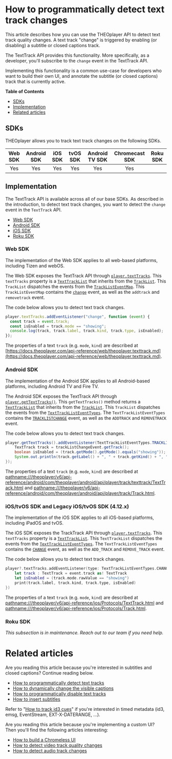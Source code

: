 # How to programmatically detect text track changes

This article describes how you can use the THEOplayer API to detect text track quality changes. A text track "change" is triggered by enabling (or disabling) a subtitle or closed captions track.

The TextTrack API provides this functionality.
More specifically, as a developer, you'll subscribe to the `change` event in the TextTrack API.

Implementing this functionality is a common use-case for developers who want to build their own UI, and annotate the subtitle (or closed captions) track that is currently active.

**Table of Contents**

- [SDKs](#sdks)
- [Implementation](#implementation)
- [Related articles](#related-articles)

## SDKs

THEOplayer allows you to track text track changes on the following SDKs.

| Web SDK | Android SDK | iOS SDK | tvOS SDK | Android TV SDK | Chromecast SDK | Roku SDK |
| :-----: | :---------: | :-----: | :------: | :------------: | :------------: | -------- |
|   Yes   |     Yes     |   Yes   |   Yes    |      Yes       |      Yes       |          |

## Implementation

The TextTrack API is available across all of our base SDKs. As described in the introduction, to detect text track changes, you want to detect the `change` event in the `TextTrack` API.

- [Web SDK](#web-sdk)
- [Android SDK](#android-sdk)
- [iOS SDK](#iostvos-sdk-and-legacy-iostvos-sdk--412x-)
- [Roku SDK](#roku-sdk)

### Web SDK

The implementation of the Web SDK applies to all web-based platforms, including Tizen and webOS.

The Web SDK exposes the TextTrack API through [`player.textTracks`](https://docs.theoplayer.com/api-reference/web/theoplayer.chromelessplayer.md#texttracks).
This `textTracks` property is a [`TextTrackList`](https://docs.theoplayer.com/api-reference/web/theoplayer.texttrackslist.md) that inherits from the [`TrackList`](https://docs.theoplayer.com/api-reference/web/theoplayer.tracklist.md).
This `TrackList` dispatches the events from the [`TrackListEventMap`](https://docs.theoplayer.com/api-reference/web/theoplayer.tracklisteventmap.md).
This `TrackListEventMap` contains the [`change`](https://docs.theoplayer.com/api-reference/web/theoplayer.tracklisteventmap.md#change) event, as well as the `addtrack` and `removetrack` event.

The code below allows you to detect text track changes.

```js
player.textTracks.addEventListener("change", function (event) {
  const track = event.track;
  const isEnabled = track.mode == "showing";
  console.log(track, track.label, track.kind, track.type, isEnabled);
});
```

The properties of a text `track` (e.g. `mode`, `kind`) are described at [https://docs.theoplayer.com/api-reference/web/theoplayer.texttrack.md](https://docs.theoplayer.com/api-reference/web/theoplayer.texttrack.md).

### Android SDK

The implementation of the Android SDK applies to all Android-based platforms, including Android TV and Fire TV.

The Android SDK exposes the TextTrack API through [`player.getTextTracks()`](pathname:///theoplayer/v6/api-reference/android/com/theoplayer/android/api/player/Player.html#getTextTracks).
This `getTextTracks()` method returns a [`TextTrackList`](pathname:///theoplayer/v6/api-reference/android/com/theoplayer/android/api/player/track/texttrack/TextTrackList.html) that inherits from the [`TrackList`](pathname:///theoplayer/v6/api-reference/android/com/theoplayer/android/api/player/track/TrackList.html).
This `TrackList` dispatches the events from the [`TextTrackListEventTypes`](pathname:///theoplayer/v6/api-reference/android/com/theoplayer/android/api/event/track/texttrack/list/TextTrackListEventTypes.html).
The `TextTrackListEventTypes` contains the [`TRACKLISTCHANGE`](pathname:///theoplayer/v6/api-reference/android/com/theoplayer/android/api/event/track/texttrack/list/TextTrackListEventTypes.html#TRACKLISTCHANGE) event, as well as the `ADDTRACK` and `REMOVETRACK` event.

The code below allows you to detect text track changes.

```java
player.getTextTracks().addEventListener(TextTrackListEventTypes.TRACKLISTCHANGE, trackListChangeEvent -> {
    TextTrack track = trackListChangeEvent.getTrack();
    boolean isEnabled = (track.getMode().getMode().equals("showing"));
    System.out.println(track.getLabel() + ", " + track.getKind() + ", " + track.getType().getType() + ", " + isEnabled);
});
```

The properties of a text `track` (e.g. `mode`, `kind`) are described at [pathname:///theoplayer/v6/api-reference/android/com/theoplayer/android/api/player/track/texttrack/TextTrack.html](pathname:///theoplayer/v6/api-reference/android/com/theoplayer/android/api/player/track/texttrack/TextTrack.html) and [pathname:///theoplayer/v6/api-reference/android/com/theoplayer/android/api/player/track/Track.html](pathname:///theoplayer/v6/api-reference/android/com/theoplayer/android/api/player/track/Track.html).

### iOS/tvOS SDK and Legacy iOS/tvOS SDK (4.12.x)

The implementation of the iOS SDK applies to all iOS-based platforms, including iPadOS and tvOS.

The iOS SDK exposes the TrackTrack API through [`player.textTracks`](pathname:///theoplayer/v6/api-reference/ios/Classes/THEOplayer.html#/s:13THEOplayerSDK0A0C10textTracksAA13TextTrackList_pvp).
This `textTracks` property is a [`TextTrackList`](pathname:///theoplayer/v6/api-reference/ios/Protocols/TextTrackList.html).
This `TextTrackList` dispatches the events from the [`TextTrackListEventTypes`](pathname:///theoplayer/v6/api-reference/ios/Structs/TextTrackListEventTypes.html).
The `TextTrackListEventTypes` contains the [`CHANGE`](pathname:///theoplayer/v6/api-reference/ios/Structs/TextTrackListEventTypes.html#/s:13THEOplayerSDK23TextTrackListEventTypesV6CHANGEAA0F4TypeCyAA0d6ChangeF0CGvpZ) event, as well as the `ADD_TRACK` and `REMOVE_TRACK` event.

The code below allows you to detect text track changes.

```swift
player?.textTracks.addEventListener(type: TextTrackListEventTypes.CHANGE, listener: { (event) in
    let track : TextTrack = event.track as! TextTrack
    let isEnabled = (track.mode.rawValue == "showing")
    print(track.label, track.kind, track.type, isEnabled)
})
```

The properties of a text `track` (e.g. `mode`, `kind`) are described at [pathname:///theoplayer/v6/api-reference/ios/Protocols/TextTrack.html](pathname:///theoplayer/v6/api-reference/ios/Protocols/TextTrack.html) and [pathname:///theoplayer/v6/api-reference/ios/Protocols/Track.html](pathname:///theoplayer/v6/api-reference/ios/Protocols/Track.html).

### Roku SDK

_This subsection is in maintenance. Reach out to our team if you need help._

# Related articles

Are you reading this article because you're interested in subtitles and closed captions? Continue reading below.

- [How to programmatically detect text tracks](02-how-to-programmatically-detect-text-tracks.md)
- [How to dynamically change the visible captions](01-how-to-dynamically-change-the-visible-captions.md)
- [How to programmatically disable text tracks](03-how-to-programmatically-disable-text-tracks.md)
- [How to insert subtitles](04-how-to-insert-subtitles.md)

Refer to "[How to track id3 cues](06-how-to-track-id3-cues-tags.md)" if you're interested in timed metadata (id3, emsg, EventStream, EXT-X-DATERANGE, ...).

Are you reading this article because you're implementing a custom UI? Then you'll find the following articles interesting:

- [How to build a Chromeless UI](../../how-to-guides/11-ui/06-how-to-build-chromeless-ui.md)
- [How to detect video track quality changes](../../how-to-guides/06-mediatrack/07-how-to-detect-video-track-quality-changes.md)
- [How to detect audio track changes](../../how-to-guides/06-mediatrack/08-how-to-detect-audio-track-changes.md)
